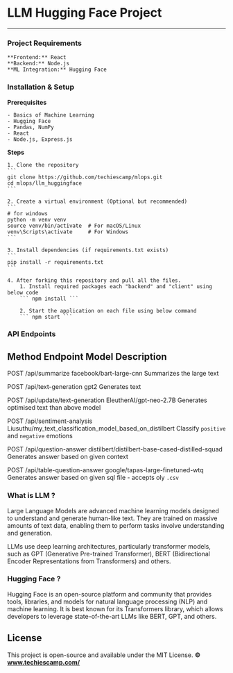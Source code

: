# LLM Hugging Face Project
-----------------------------------------------------
### Project Requirements

    **Frontend:** React
    **Backend:** Node.js
    **ML Integration:** Hugging Face


### Installation & Setup

**Prerequisites**

    - Basics of Machine Learning
    - Hugging Face
    - Pandas, NumPy
    - React
    - Node.js, Express.js

**Steps**

    1. Clone the repository
    ```
    git clone https://github.com/techiescamp/mlops.git
    cd mlops/llm_huggingface
    ```

    2. Create a virtual environment (Optional but recommended)
    ```
    # for windows
    python -m venv venv
    source venv/bin/activate  # For macOS/Linux
    venv\Scripts\activate     # For Windows
    ```

    3. Install dependencies (if requirements.txt exists)
    ```
    pip install -r requirements.txt
    ```

    4. After forking this repository and pull all the files.
        1. Install required packages each "backend" and "client" using below code 
        ``` npm install ```

        2. Start the application on each file using below command
        ``` npm start ```

### API Endpoints

Method         Endpoint                            Model                                                       Description
-----------------------------------------------------------------------------------------------------------------------------------
POST        /api/summarize                   facebook/bart-large-cnn                                      Summarizes the large text
 
POST        /api/text-generation             gpt2                                                         Generates text

POST        /api/update/text-generation      EleutherAI/gpt-neo-2.7B                                      Generates optimised text than above model

POST        /api/sentiment-analysis          Liusuthu/my_text_classification_model_based_on_distilbert    Classify `positive` and `negative` emotions

POST        /api/question-answer             distilbert/distilbert-base-cased-distilled-squad             Generates answer based on given context

POST        /api/table-question-answer       google/tapas-large-finetuned-wtq                             Generates answer based on given sql file - accepts oly `.csv`


### What is LLM ?
Large Language Models are advanced machine learning models designed to understand and generate human-like text. They are trained on massive amounts of text data, enabling them to perform tasks involve understanding and generation.  
    
LLMs use deep learning architectures, particularly transformer models, such as GPT (Generative Pre-trained Transformer), BERT (Bidirectional Encoder Representations from Transformers) and others.
 
### Hugging Face ?
Hugging Face is an open-source platform and community that provides tools, libraries, and models for natural language processing (NLP) and machine learning. It is best known for its Transformers library, which allows developers to leverage state-of-the-art LLMs like BERT, GPT, and others.

## License

This project is open-source and available under the MIT License.
**&copy; www.techiescamp.com/**